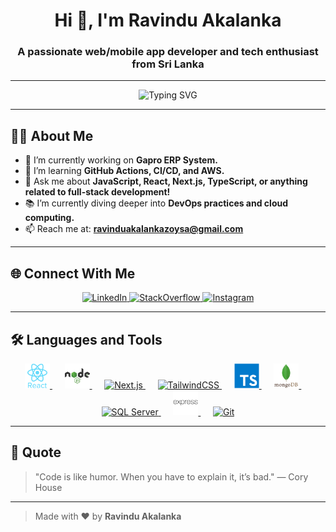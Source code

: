 <h1 align="center">Hi 👋, I'm Ravindu Akalanka</h1>
<h3 align="center">A passionate web/mobile app developer and tech enthusiast from Sri Lanka</h3>

---

<p align="center">
  <img src="https://readme-typing-svg.herokuapp.com?color=36BCF7&size=22&center=true&vCenter=true&width=600&lines=Welcome+to+my+GitHub+profile!;I'm+a+Full-Stack+Web+Developer.;I+love+building+scalable+and+modern+apps.;Currently+exploring+CI/CD+and+AWS." alt="Typing SVG">
</p>

---

## 👨‍💻 About Me

- 🔭 I’m currently working on **Gapro ERP System.**
- 🌱 I’m learning **GitHub Actions, CI/CD, and AWS.**
- 💬 Ask me about **JavaScript, React, Next.js, TypeScript, or anything related to full-stack development!**
- 📚 I’m currently diving deeper into **DevOps practices and cloud computing.**
- 📫 Reach me at: **ravinduakalankazoysa@gmail.com**

---

## 🌐 Connect With Me

<p align="center">
  <a href="https://linkedin.com/in/ravinduakalanka" target="_blank">
    <img src="https://img.shields.io/badge/LinkedIn-%230077B5.svg?style=for-the-badge&logo=linkedin&logoColor=white" alt="LinkedIn">
  </a>
  <a href="https://stackoverflow.com/users/ravinduakalanka" target="_blank">
    <img src="https://img.shields.io/badge/StackOverflow-FE7A16.svg?style=for-the-badge&logo=stack-overflow&logoColor=white" alt="StackOverflow">
  </a>
  <a href="https://instagram.com/___ravindu__akalanka___" target="_blank">
    <img src="https://img.shields.io/badge/Instagram-%23E4405F.svg?style=for-the-badge&logo=instagram&logoColor=white" alt="Instagram">
  </a>
</p>

---

## 🛠️ Languages and Tools

<p align="center">
  <a href="https://reactjs.org/" target="_blank" rel="noreferrer">
    <img src="https://raw.githubusercontent.com/devicons/devicon/master/icons/react/react-original-wordmark.svg" alt="React" width="40" height="40"/>
  </a>
  &nbsp;&nbsp;&nbsp;&nbsp;
  <a href="https://nodejs.org/" target="_blank" rel="noreferrer">
    <img src="https://raw.githubusercontent.com/devicons/devicon/master/icons/nodejs/nodejs-original-wordmark.svg" alt="Node.js" width="40" height="40"/>
  </a>
  &nbsp;&nbsp;&nbsp;&nbsp;
  <a href="https://nextjs.org/" target="_blank" rel="noreferrer">
    <img src="https://cdn.worldvectorlogo.com/logos/nextjs-2.svg" alt="Next.js" width="40" height="40"/>
  </a>
  &nbsp;&nbsp;&nbsp;&nbsp;
  <a href="https://tailwindcss.com/" target="_blank" rel="noreferrer">
    <img src="https://www.vectorlogo.zone/logos/tailwindcss/tailwindcss-icon.svg" alt="TailwindCSS" width="40" height="40"/>
  </a>
  &nbsp;&nbsp;&nbsp;&nbsp;
  <a href="https://www.typescriptlang.org/" target="_blank" rel="noreferrer">
    <img src="https://raw.githubusercontent.com/devicons/devicon/master/icons/typescript/typescript-original.svg" alt="TypeScript" width="40" height="40"/>
  </a>
  &nbsp;&nbsp;&nbsp;&nbsp;
  <a href="https://www.mongodb.com/" target="_blank" rel="noreferrer">
    <img src="https://raw.githubusercontent.com/devicons/devicon/master/icons/mongodb/mongodb-original-wordmark.svg" alt="MongoDB" width="40" height="40"/>
  </a>
  &nbsp;&nbsp;&nbsp;&nbsp;
  <a href="https://www.microsoft.com/en-us/sql-server" target="_blank" rel="noreferrer">
    <img src="https://www.svgrepo.com/show/303229/microsoft-sql-server-logo.svg" alt="SQL Server" width="40" height="40"/>
  </a>
  &nbsp;&nbsp;&nbsp;&nbsp;
  <a href="https://expressjs.com/" target="_blank" rel="noreferrer">
    <img src="https://raw.githubusercontent.com/devicons/devicon/master/icons/express/express-original-wordmark.svg" alt="Express.js" width="40" height="40"/>
  </a>
  &nbsp;&nbsp;&nbsp;&nbsp;
  <a href="https://git-scm.com/" target="_blank" rel="noreferrer">
    <img src="https://www.vectorlogo.zone/logos/git-scm/git-scm-icon.svg" alt="Git" width="40" height="40"/>
  </a>
</p>


---


## 🌟 Quote

> "Code is like humor. When you have to explain it, it’s bad." — Cory House

---

> Made with ❤️ by **Ravindu Akalanka**


